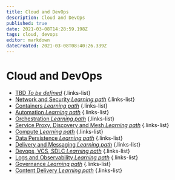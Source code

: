 ```yaml
---
title: Cloud and DevOps
description: Cloud and DevOps
published: true
date: 2021-03-08T14:28:59.198Z
tags: cloud, devops
editor: markdown
dateCreated: 2021-03-08T08:40:26.339Z
---
```


# Cloud and DevOps
- [TBD *To be defined*](/training/cloud_and_devops/tbd)
{.links-list}
- [Network and Security *Learning path*](/training/cloud_and_devops/network_and_security)
{.links-list}
- [Containers *Learning path*](/training/cloud_and_devops/containers)
{.links-list}
- [Automation *Learning path*](/training/cloud_and_devops/automation)
{.links-list}
- [Orchestration *Learning path*](/training/cloud_and_devops/orchestration)
{.links-list}
- [Service Proxy, Discovery and Mesh *Learning path*](/training/cloud_and_devops/service_proxy_discovery_mesh)
{.links-list}
- [Compute *Learning path*](/training/cloud_and_devops/compute)
{.links-list}
- [Data Persistence *Learning path*](/training/cloud_and_devops/data_persistence)
{.links-list}
- [Delivery and Messaging *Learning path*](/training/cloud_and_devops/delivery_and_messaging)
{.links-list}
- [Devops, VCS, SDLC *Learning path*](/training/cloud_and_devops/devops_vcs_sdlc)
{.links-list}
- [Logs and Observability *Learning path*](/training/cloud_and_devops/logs_and_observability)
{.links-list}
- [Governance *Learning path*](/training/cloud_and_devops/governance)
{.links-list}
- [Content Delivery *Learning path*](/training/cloud_and_devops/content_delivery)
{.links-list}
